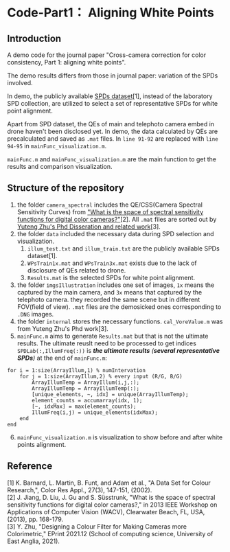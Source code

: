 # Code-Part1： Aligning White Points

## Introduction
A demo code for the journal paper "Cross-camera correction for color consistency, Part 1: aligning white points".

The demo results differs from those in journal paper: variation of the SPDs involved.

In demo, the publicly available [SPDs dataset](https://www.semanticscholar.org/paper/A-data-set-for-color-research-Barnard-Martin/58400ccf99214b17c6a9b6d460515293adc88fec)[1], instead of the laboratory SPD collection, are utilized to select a set of representative SPDs for white point alignment. 

Apart from SPD dataset, the QEs of main and telephoto camera embed in drone haven't been disclosed yet. In demo, the data calculated by QEs are precalculated and saved as `.mat` files. In  `line 91-92` are replaced with `line 94-95` in `mainFunc_visualization.m`.

`mainFunc.m` and `mainFunc_visualization.m` are the main function to get the results and comparison visualization.

## Structure of the repository
1. the folder `camera_spectral` includes the QE/CSS(Camera Spectral Sensitivity Curves) from ["What is the space of spectral sensitivity functions for digital color cameras?"](https://ieeexplore.ieee.org/document/6475015)[2]. All `.mat` files are sorted out by [Yuteng Zhu's Phd Disseration and related work](https://ueaeprints.uea.ac.uk/id/eprint/82695/)[3].
2. the folder `data` included the necessary data during SPD selection and visualization.
     1. `illum_test.txt` and `illum_train.txt` are the publicly available SPDs dataset[1].
     2. `WPsTrain1x.mat` and `WPsTrain3x.mat` exists due to the lack of disclosure of QEs related to drone.
     3. `Results.mat` is the selected SPDs for white point alignment.
3. the folder `imgsIllustration` includes one set of images, `1x` means the captured by the main camera, and `3x` means that captured by the telephoto camera. they recorded the same scene but in different FOV(field of view). `.mat` files are the demosicked ones corresponding to `.DNG` images.
4. the folder `internal` stores the necessary functions. `cal_VoreValue.m` was from Yuteng Zhu's Phd work[3].
5. `mainFunc.m` aims to generate `Results.mat` but that is not the ultimate results. The ultimate reuslt need to be processed to get indices `SPDLab(:,IllumFreq(:))` is ***the ultimate results** (**several representative SPDs**)* at the end of `mainFunc.m`:
```
for i = 1:size(ArrayIllum,1) % numIntervation
    for j = 1:size(ArrayIllum,2) % every input (R/G, B/G)
        ArrayIllumTemp = ArrayIllum(i,j,:); 
        ArrayIllumTemp = ArrayIllumTemp(:);
        [unique_elements, ~, idx] = unique(ArrayIllumTemp);
        element_counts = accumarray(idx, 1);
        [~, idxMax] = max(element_counts);
        IllumFreq(i,j) = unique_elements(idxMax);
    end
end
```
6. `mainFunc_visualization.m` is visualization to show before and after white points alignment.

## Reference
[1] K. Barnard, L. Martin, B. Funt, and Adam et al., "A Data Set for Colour Research,", Color Res Appl., 27(3), 147-151, (2002). <br>
[2] J. Jiang, D. Liu, J. Gu and S. Süsstrunk, "What is the space of spectral sensitivity functions for digital color cameras?," in 2013 IEEE Workshop on Applications of Computer Vision (WACV), Clearwater Beach, FL, USA, (2013), pp. 168-179.<br>
[3] Y. Zhu, "Designing a Colour Filter for Making Cameras more Colorimetric," EPrint 2021.12 (School of computing science, University of East Anglia, 2021).
